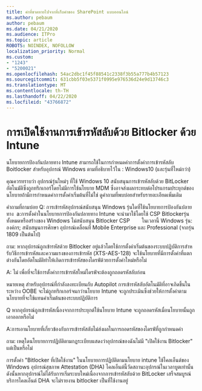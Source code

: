 ```yaml
---
title: คําที่ขาดหายไปจากที่เก็บคําของ SharePoint แบบออนไลน์
ms.author: pebaum
author: pebaum
ms.date: 04/21/2020
ms.audience: ITPro
ms.topic: article
ROBOTS: NOINDEX, NOFOLLOW
localization_priority: Normal
ms.custom:
- "1243"
- "5200021"
ms.openlocfilehash: 54ac2dbc1f45f88541c2338f3b55a777b4b57123
ms.sourcegitcommit: 631cbb5f03e5371f0995e976536d24e9d13746c3
ms.translationtype: MT
ms.contentlocale: th-TH
ms.lasthandoff: 04/22/2020
ms.locfileid: "43766872"
---
```

# <a name="enabling-bitlocker-encryption-with-intune"></a>การเปิดใช้งานการเข้ารหัสลับด้วย Bitlocker ด้วย Intune

นโยบายการป้องกันปลายทาง Intune สามารถใช้ในการกําหนดค่าการตั้งค่าการเข้ารหัสลับ Boitlocker สําหรับอุปกรณ์ Windows ตามที่อธิบายไว้ใน : Windows10 (และรุ่นที่ใหม่กว่า)

คุณควรทราบว่า อุปกรณ์รุ่นใหม่ๆ ที่ใช้ Windows 10 สนับสนุนการเข้ารหัสลับด้วย BitLocker อัตโนมัติซึ่งถูกทริกเกอร์โดยไม่มีการใช้นโยบาย MDM ซึ่งอาจส่งผลกระทบต่อโปรแกรมประยุกต์ของนโยบายถ้ามีการกําหนดค่าการตั้งค่าเริ่มต้นที่ไม่ใช่ ดูคําถามที่พบบ่อยสําหรับรายละเอียดเพิ่มเติม


คําถามที่ถามบ่อย Q: การเข้ารหัสอุปกรณ์สนับสนุน Windows รุ่นใดที่ใช้นโยบายการป้องกันปลายทาง
 a:การตั้งค่าในนโยบายการป้องกันปลายทาง Intune จะนํามาใช้โดยใช้ CSP Bitlockerรุ่นทั้งหมดหรือสร้างของ Windows ไม่สนับสนุน Bitlocker CSP 
      ในเวลานี้ Windows รุ่น: องค์กร; สนับสนุนการศึกษา อุปกรณ์เคลื่อนที่ Mobile Enterprise และ Professional (จากรุ่น 1809 เป็นต้นไป)




ถาม: หากอุปกรณ์ถูกเข้ารหัสด้วย Bitlocker อยู่แล้วโดยใช้การตั้งค่าเริ่มต้นของระบบปฏิบัติการสําหรับวิธีการเข้ารหัสและความแรงของการเข้ารหัส (XTS-AES-128) จะใช้นโยบายที่มีการตั้งค่าที่แตกต่างกันโดยอัตโนมัติทําให้เกิดการเข้ารหัสของไดรฟ์ด้วยการตั้งค่าใหม่หรือไม่

A: ไม่ เพื่อที่จะใช้การตั้งค่าการเข้ารหัสใหม่ไดรฟ์จะต้องถูกถอดรหัสลับก่อน

หมายเหตุ สําหรับอุปกรณ์ที่กําลังลงทะเบียนกับ Autopilot การเข้ารหัสลับอัตโนมัติที่อาจเกิดขึ้นในระหว่าง OOBE จะไม่ถูกทริกเกอร์จนกว่านโยบาย Intune จะถูกประเมินซึ่งช่วยให้การตั้งค่าตามนโยบายที่จะใช้แทนค่าเริ่มต้นของระบบปฏิบัติการ




Q หากอุปกรณ์ถูกเข้ารหัสเนื่องจากการประยุกต์ใช้นโยบาย Intune จะถูกถอดรหัสเมื่อนโยบายนั้นถูกเอาออกหรือไม่

A:การเอานโยบายที่เกี่ยวข้องกับการเข้ารหัสลับไม่ส่งผลในการถอดรหัสของไดรฟ์ที่ถูกกําหนดค่า




ถาม: เหตุใดนโยบายการปฏิบัติตามกฎระเบียบแสดงว่าอุปกรณ์ของฉันไม่มี "เปิดใช้งาน Bitlocker" แต่เป็นหรือไม่

การตั้งค่า "Bitlocker ที่เปิดใช้งาน" ในนโยบายการปฏิบัติตามนโยบาย intune ใช้ไคลเอ็นต์ของ Windows อุปกรณ์สุขภาพ Attestation (DHA) ไคลเอ็นต์นี้วัดสถานะอุปกรณ์ในเวลาบูตเท่านั้น ดังนั้นหากอุปกรณ์ไม่ได้รับการเริ่มระบบใหม่เนื่องจากการเข้ารหัสลับด้วย BitLocker เสร็จสมบูรณ์บริการไคลเอ็นต์ DHA จะไม่รายงาน bitlocker เป็นที่ใช้งานอยู่
